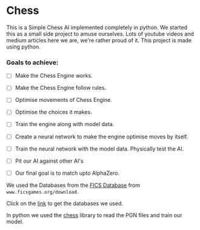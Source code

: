 # Chess

This is a Simple Chess AI implemented completely in python. We started this as a small side project to amuse ourselves. Lots of youtube videos and medium articles here we are, we're rather proud of it. This project is made using python. 

### Goals to achieve:

- [ ] Make the Chess Engine works. 
- [ ] Make the Chess Engine follow rules.
- [ ] Optimise movements of Chess Engine.
- [ ] Optimise the choices it makes.
- [ ] Train the engine along with model data.
- [ ] Create a neural network to make the engine optimise moves by itself.
- [ ] Train the neural network with the model data. Physically test the AI.
- [ ] Pit our AI against other AI's
- [ ] Our final goal is to match upto AlphaZero.


We used the Databases from the [FICS Database](https://ficsgames.org/download "FICS Games") from `www.ficsgames.org/download`.

Click on the [link](https://drive.google.com/open?id=1YFH6DmgUp0rWMPWRCYBsIHlCOydKRkqI) to get the databases we used.

In python we used the [chess](https://python-chess.readthedocs.io/en/latest/index.html) library to read the PGN files and train our model.

